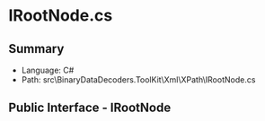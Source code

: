 ﻿# IRootNode.cs

## Summary

* Language: C#
* Path: src\BinaryDataDecoders.ToolKit\Xml\XPath\IRootNode.cs

## Public Interface - IRootNode

